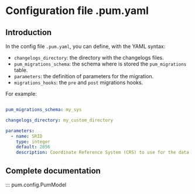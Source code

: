 # Configuration file .pum.yaml

## Introduction

In the config file `.pum.yaml`, you can define, with the YAML syntax:

* `changelogs_directory`: the directory with the changelogs files.
* `pum_migrations_schema`: the schema where is stored the `pum_migrations` table.
* `parameters`: the definition of parameters for the migration.
* `migrations_hooks`: the `pre` and `post` migrations hooks.

For example:  
```yaml

pum_migrations_schema: my_sys

changelogs_directory: my_custom_directory

parameters:
  - name: SRID
    type: integer
    default: 2056
    description: Coordinate Reference System (CRS) to use for the data. This is used for the geometry column in the database. Default is 2056 (CH1903+ / LV95).

```  

## Complete documentation

::: pum.config.PumModel

